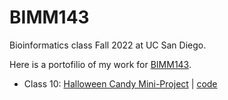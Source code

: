 # BIMM143
Bioinformatics class Fall 2022 at UC San Diego.

Here is a portofilio of my work for [BIMM143](https://bioboot.github.io/bimm143_F22/).

- Class 10: [Halloween Candy Mini-Project](https://github.com/bioboot/bimm144/blob/main/class10/class10.md) | [code](https://github.com/bioboot/bimm144/blob/main/class10/class10.qmd)
